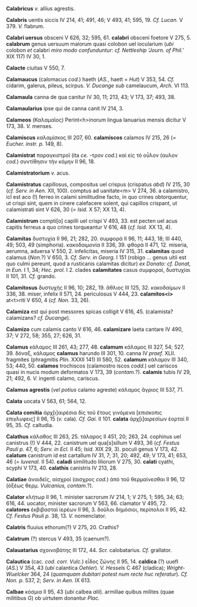 **Calabricus** *v.* allius agrestis.

**Calabris** uentis siccis IV 214, 41; 491, 46; V 493, 41; 595, 19. *Cf.
Lucan.* V 379. *V.* flabrum.

**Calabri uersus** obsceni V 626, 32; 595, 61. **calabri** obsceni
foetore V 275, 5. **calabrum** genus uersuum malorum quasi colobon uel
iocularium (*ubi* colobon *et* calabri *miro modo confunduntur: cf.
Nettleship 'Journ. of Phil.'* XIX 117) IV 30, 1.

**Calacte** ciuitas V 550, 7.

**Calamaucus** (calomacus *cod.*) haeth (*AS.*, haett = *Hut*) V 353,
54. *Cf.* cidarim, galerus, pileus, scirpus. *V. Ducange sub*
camelaucum, *Arch.* VI 113.

**Calamaula** canna de qua canitur IV 30, 11; 213, 43; V 173, 37; 493,
38.

**Calamaularius** ipse qui de canna canit IV 214, 3.

**Calameos** (Καλαμαῖος) Perint\<h\>inorum lingua Ianuarius mensis
dicitur V 173, 38. *V.* menses.

**Calamiscus** καλαμίσκος III 207, 60. **calamiscos** calamos IV 215, 26
(= *Eucher. instr. p.* 149, 8).

**Calamistrat** παραγκιστροῖ (ita *ce.* -τρον *cod.*) καὶ εἰς τὸ οὖλον
(αυλον *cod.*) συντίθησιν τὴν κόμην II 96, 18.

**Calamistratorium** *v.* acus.

**Calamistratus** capillosus, compositus uel crispus (crispatus *abd*)
IV 215, 30 (*cf. Serv. in Aen.* XII, 100). comptus ad uanitate\<m\> V
274, 36. a calamistro, icl est aco (!) ferreo in calami similitudine
facto, in quo crines obtorquentur, ut crispi sint, quem in cinere
calefacere solent, qui capillos crispant, ut calamistrati sint V 626, 30
(= *Isid.* X 57; XX 13, 4).

**Calamistrum** compti[o] capilli uel crispi V 493, 33. est pecten uel
acus capitis ferreus a quo crines torqueantur V 616, 48 (*cf. Isid.* XX
13, 4).

**Calamitas** δυστυχία II 96, 21; 282, 20. συμφορά II 96, 11; 443, 18;
III 440, 49; 503, 49 (simphoria). κακοδαιμονία II 336, 39. φθορά II 471,
12. miseria, aerumna, aduersa V 550, 2. infelicitas, miseria IV 315, 31.
**calamitas** quod calamus (*Non.*?) V 650, 3. *Cf. Serv. in Georg.* I
151 (robigo ... genus uitii est quo culmi pereunt, quod a rusticanis
calamitas dicitur) *ex Donato: cf. Donat, in Eun.* I 1, 34; *Hec. prol.*
I 2. clades **calamitates** casus συμφοραί, δυστυχίαι II 101, 31. *Cf.*
grando.

**Calamitosus** δυστυχής II 96, 10; 282, 19. ἄθλιος III 125, 32.
κακοδαίμων II 336, 38. miser, infelix II 571, 24. periculosus V 444, 23.
**calamitos\<i\>** at\<t\>riti V 650, 4 (*cf. Non.* 33, 26).

**Calamiza** est qui post messores spicas colligit V 616, 45.
(calamista? calamizans? *cf. Ducange*).

**Calamizo** cum calamis canto V 616, 46. **calamizare** laeta cantare
IV 490, 37; V 272, 58; 355, 27; 626, 31.

**Calamus** κάλαμος III 261, 43; 277, 48. **calamum** κάλαμος III 327,
54; 527, 39. δόναξ, κάλαμος **calamus** harundo III 301, 10. canna IV
*praef.* XLII. fragmites (phragmitis *Plin.* XXXII 141) III 580, 52.
**calamum** κάλαμον III 340, 53; 440, 50. **calamos** trochiscos
(calamostro iscos *codd.*) uel cariscos quasi in nucis modum deformatos
V 173, 39 (*contam.*?). **calamis** tubis IV 29, 21; 492, 6. *V.*
ingenti calamo, cariscus.

**Calamus agrestis** (*vel potius* calamo agreste) κάλαμος ἄγριος III
537, 71.

**Calata** uocata V 563, 61; 564, 12.

**Calata comitia** ἀρχ[ι]αιρέσια δὶς τοῦ ἔτους γινόμενα [επισκοπις
επιγλυφεις] II 96, 15 (*v.* cala). *Cf. Gai.* II 101. **calata**
ἀρχ[ι]αιρεσίων ἑορταί II 95, 35. *Cf.* caltudia.

**Calathus** κάλαθος III 263, 25. τάλαρος II 451, 20; 263, 24. cophinus
uel canistrus (!) V 444, 22. canistrum uel qua[s]sillum V 493, 36
(*cf. Festus Pauli p.* 47, 6; *Serv. in Ecl.* II 45; *Isid.* XIX 29, 3).
poculi genus V 173, 42. **calatum** canistrum id est cartallum IV 31, 7;
31, 20; 492, 49; V 173, 41; 653, 46 (*= Iuvenal.* II 54). **caladi**
similitudo liliorum V 275, 30. **calati** cyathi, scyphi V 173, 40.
**calathis** canistris IV 213, 28.

**Calatiae** ἀναιδεῖς, αἰσχροί (αισχρος *cod.*) ἀπὸ τοῦ θερμαίνεσθαι II
96, 12 (ὀξέως θερμ. *Vulcanius, contam.*?).

**Calator** κλήτωρ II 96, 1. minister sacrorum IV 214, 1; V 275, 1; 595,
34; 63; 616, 44. uocator, minister sacrorum V 563, 66. clamator V 495,
72. **calatores** ἐκβιβασταὶ ἱερέων II 96, 3. δοῦλοι δημόσιοι, περίπολοι
II 95, 42. *Cf. Festus Pauli p.* 38, 13. *V.* nomenclator.

**Calatris** fluuius ethorum(?) V 275, 20. Crathis?

**Calatrum** (?) stercus V 493, 35 (caenum?).

**Calauatarius** σχοινοβάτης III 172, 44. *Scr.* calobatarius. *Cf.*
grallator.

**Calautica** (cac. *cod. corr. Vulc.*) εἶδος ζώνης II 95, 14.
**caldica** (?) uuefl (*AS.*) V 354, 43 (*ubi* calantica *Oehler*). *V.
Hessels* C 467 (cladica); *Wright-Wuelcker* 364, 24 (*quamquam dubitari
potest num recte huc referatur*). *Cf. Non. p.* 537, 2; *Serv. in Aen.*
IX 613.

**Calbae** κόσμια II 95, 43 (*ubi* calbea *alii*). armillae quibus
milites (quae militibus *G*) ob uirtutem donantur *Plac.*
